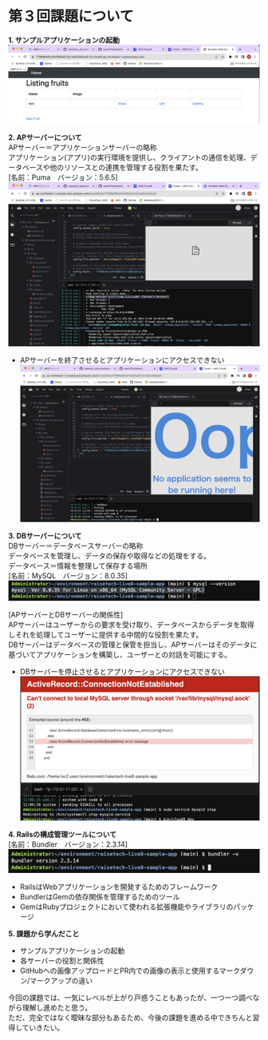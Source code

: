 # 第３回課題について
__1. サンプルアプリケーションの起動__　　
![ap](im/lecture03-1.png)  

__2. APサーバーについて__  
APサーバー＝アプリケーションサーバーの略称  
アプリケーション(アプリ)の実行環境を提供し、クライアントの通信を処理、データベースや他のリソースとの連携を管理する役割を果たす。  
[名前：Puma　バージョン：5.6.5]　　
![apsv1](im/lecture03-2.png)  

* APサーバーを終了させるとアプリケーションにアクセスできない  
![apsv2](im/lecture03-3.png)  

__3. DBサーバーについて__  
DBサーバー＝データベースサーバーの略称  
データベースを管理し、データの保存や取得などの処理をする。  
データベース＝情報を整理して保存する場所  
[名前：MySQL　バージョン：8.0.35]  
![dbsv1](im/lecture03-4.png)  

[APサーバーとDBサーバーの関係性]  
APサーバーはユーザーからの要求を受け取り、データベースからデータを取得しそれを処理してユーザーに提供する中間的な役割を果たす。  
DBサーバーはデータベースの管理と保管を担当し、APサーバーはそのデータに基づいてアプリケーションを構築し、ユーザーとの対話を可能にする。  

* DBサーバーを停止させるとアプリケーションにアクセスできない  
![dbsv2](im/lecture03-5.png)  

__4. Railsの構成管理ツールについて__  
[名前：Bundler　バージョン：2.3.14]  
![bundler](im/lecture03-6.png)  
* RailsはWebアプリケーションを開発するためのフレームワーク  
* BundlerはGemの依存関係を管理するためのツール  
* GemはRubyプロジェクトにおいて使われる拡張機能やライブラリのパッケージ  

__5. 課題から学んだこと__  
* サンプルアプリケーションの起動  
* 各サーバーの役割と関係性  
* GitHubへの画像アップロードとPR内での画像の表示と使用するマークダウン/マークアップの違い　　

今回の課題では、一気にレベルが上がり戸惑うこともあったが、一つ一つ調べながら理解し進めたと思う。  
ただ、完全ではなく曖昧な部分もあるため、今後の課題を進める中できちんと習得していきたい。  
